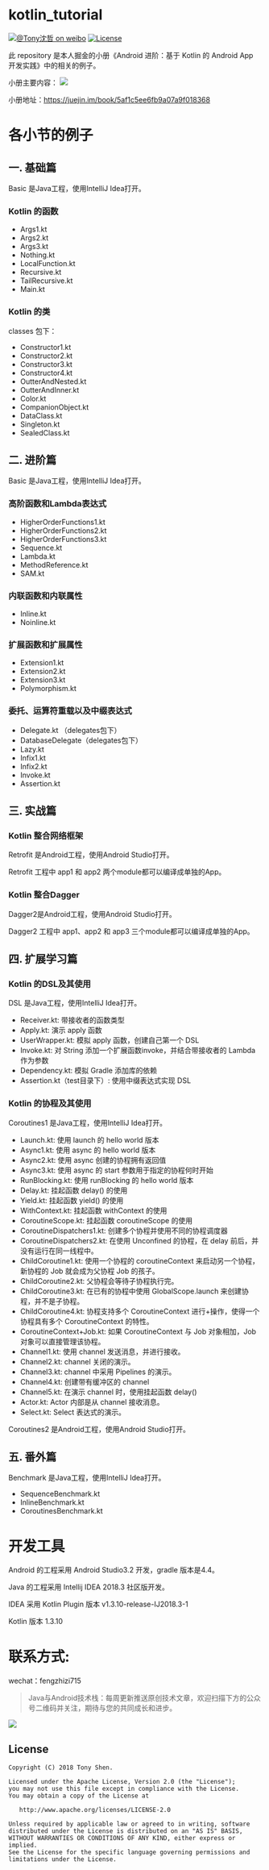 # kotlin_tutorial

[![@Tony沈哲 on weibo](https://img.shields.io/badge/weibo-%40Tony%E6%B2%88%E5%93%B2-blue.svg)](http://www.weibo.com/fengzhizi715)
[![License](https://img.shields.io/badge/license-Apache%202-lightgrey.svg)](https://www.apache.org/licenses/LICENSE-2.0.html)

此 repository 是本人掘金的小册《Android 进阶：基于 Kotlin 的 Android App 开发实践》中的相关的例子。

小册主要内容：
![](images/content.png)


小册地址：https://juejin.im/book/5af1c5ee6fb9a07a9f018368

# 各小节的例子

## 一. 基础篇
Basic 是Java工程，使用IntelliJ Idea打开。

### Kotlin 的函数

* Args1.kt
* Args2.kt
* Args3.kt
* Nothing.kt
* LocalFunction.kt
* Recursive.kt
* TailRecursive.kt
* Main.kt

### Kotlin 的类

classes 包下：

* Constructor1.kt
* Constructor2.kt
* Constructor3.kt
* Constructor4.kt
* OutterAndNested.kt
* OutterAndInner.kt
* Color.kt
* CompanionObject.kt
* DataClass.kt
* Singleton.kt
* SealedClass.kt

## 二. 进阶篇
Basic 是Java工程，使用IntelliJ Idea打开。

### 高阶函数和Lambda表达式

* HigherOrderFunctions1.kt
* HigherOrderFunctions2.kt
* HigherOrderFunctions3.kt
* Sequence.kt
* Lambda.kt
* MethodReference.kt
* SAM.kt

### 内联函数和内联属性

* Inline.kt
* Noinline.kt

### 扩展函数和扩展属性

* Extension1.kt
* Extension2.kt
* Extension3.kt
* Polymorphism.kt

### 委托、运算符重载以及中缀表达式

* Delegate.kt （delegates包下）
* DatabaseDelegate（delegates包下）
* Lazy.kt
* Infix1.kt
* Infix2.kt
* Invoke.kt
* Assertion.kt

## 三. 实战篇

### Kotlin 整合网络框架
Retrofit 是Android工程，使用Android Studio打开。

Retrofit 工程中 app1 和 app2 两个module都可以编译成单独的App。

### Kotlin 整合Dagger
Dagger2是Android工程，使用Android Studio打开。

Dagger2 工程中 app1、app2 和 app3 三个module都可以编译成单独的App。

## 四. 扩展学习篇

### Kotlin 的DSL及其使用
DSL 是Java工程，使用IntelliJ Idea打开。

* Receiver.kt: 带接收者的函数类型
* Apply.kt: 演示 apply 函数
* UserWrapper.kt: 模拟 apply 函数，创建自己第一个 DSL
* Invoke.kt: 对 String 添加一个扩展函数invoke，并结合带接收者的 Lambda 作为参数
* Dependency.kt: 模拟 Gradle 添加库的依赖
* Assertion.kt（test目录下）: 使用中缀表达式实现 DSL

### Kotlin 的协程及其使用
Coroutines1 是Java工程，使用IntelliJ Idea打开。

* Launch.kt: 使用 launch 的 hello world 版本
* Async1.kt: 使用 async 的 hello world 版本
* Async2.kt: 使用 async 创建的协程拥有返回值
* Async3.kt: 使用 async 的 start 参数用于指定的协程何时开始
* RunBlocking.kt: 使用 runBlocking 的 hello world 版本
* Delay.kt: 挂起函数 delay() 的使用
* Yield.kt: 挂起函数 yield() 的使用
* WithContext.kt: 挂起函数 withContext 的使用 
* CoroutineScope.kt: 挂起函数 coroutineScope 的使用
* CoroutineDispatchers1.kt: 创建多个协程并使用不同的协程调度器
* CoroutineDispatchers2.kt: 在使用 Unconfined 的协程，在 delay 前后，并没有运行在同一线程中。
* ChildCoroutine1.kt: 使用一个协程的 coroutineContext 来启动另一个协程，新协程的 Job 就会成为父协程 Job 的孩子。
* ChildCoroutine2.kt: 父协程会等待子协程执行完。
* ChildCoroutine3.kt: 在已有的协程中使用 GlobalScope.launch 来创建协程，并不是子协程。
* ChildCoroutine4.kt: 协程支持多个 CoroutineContext 进行+操作，使得一个协程具有多个 CoroutineContext 的特性。
* CoroutineContext+Job.kt: 如果 CoroutineContext 与 Job 对象相加，Job 对象可以直接管理该协程。
* Channel1.kt: 使用 channel 发送消息，并进行接收。
* Channel2.kt: channel 关闭的演示。
* Channel3.kt: channel 中采用 Pipelines 的演示。
* Channel4.kt: 创建带有缓冲区的 channel
* Channel5.kt: 在演示 channel 时，使用挂起函数 delay()
* Actor.kt: Actor 内部是从 channel 接收消息。
* Select.kt: Select 表达式的演示。

Coroutines2 是Android工程，使用Android Studio打开。

## 五. 番外篇
Benchmark 是Java工程，使用IntelliJ Idea打开。

* SequenceBenchmark.kt
* InlineBenchmark.kt
* CoroutinesBenchmark.kt


# 开发工具

Android 的工程采用 Android Studio3.2 开发，gradle 版本是4.4。

Java 的工程采用 Intellij IDEA 2018.3 社区版开发。

IDEA 采用 Kotlin Plugin 版本 v1.3.10-release-IJ2018.3-1

Kotlin 版本 1.3.10



# 联系方式:
wechat：fengzhizi715

> Java与Android技术栈：每周更新推送原创技术文章，欢迎扫描下方的公众号二维码并关注，期待与您的共同成长和进步。

![](https://user-gold-cdn.xitu.io/2018/7/24/164cc729c7c69ac1?w=344&h=344&f=jpeg&s=9082)


License
-------

    Copyright (C) 2018 Tony Shen.

    Licensed under the Apache License, Version 2.0 (the "License");
    you may not use this file except in compliance with the License.
    You may obtain a copy of the License at

       http://www.apache.org/licenses/LICENSE-2.0

    Unless required by applicable law or agreed to in writing, software
    distributed under the License is distributed on an "AS IS" BASIS,
    WITHOUT WARRANTIES OR CONDITIONS OF ANY KIND, either express or implied.
    See the License for the specific language governing permissions and
    limitations under the License.
